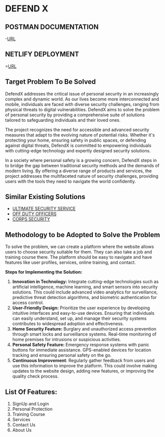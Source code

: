 # DEFEND X

## POSTMAN DOCUMENTATION
-[URL](https://documenter.getpostman.com/view/28159129/2s9YsT78fH)

## NETLIFY DEPLOYMENT
=[URL](https://defend-x-sudheer-bhati.netlify.app/)

## Target Problem To Be Solved
DefendX addresses the critical issue of personal security in an increasingly complex and dynamic world. As our lives become more interconnected and mobile, individuals are faced with diverse security challenges, ranging from physical threats to digital vulnerabilities. DefendX aims to solve the problem of personal security by providing a comprehensive suite of solutions tailored to safeguarding individuals and their loved ones.

The project recognizes the need for accessible and advanced security measures that adapt to the evolving nature of potential risks. Whether it's protecting your home, ensuring safety in public spaces, or defending against digital threats, DefendX is committed to empowering individuals with cutting-edge technology and expertly designed security solutions.

In a society where personal safety is a growing concern, DefendX steps in to bridge the gap between traditional security methods and the demands of modern living. By offering a diverse range of products and services, the project addresses the multifaceted nature of security challenges, providing users with the tools they need to navigate the world confidently.

## Similar Existing Solutions
- [ULTIMATE SECURITY SERVICE](https://ultimatesecurityservices.in/)
- [OFF DUTY OFFICERS](https://offdutyofficers.com/vip-and-personal-security-services/)
- [CORPS SECURITY](https://www.corpssecurity.co.uk/)

## Methodology to be Adopted to Solve the Problem

To solve the problem, we can create a platform where the website allows users to choose security suitable for them. They can also take a job and training course there. The platform should be easy to navigate and have features like user profiles, services, online training, and contact.

**Steps for Implementing the Solution:**
1. **Innovation in Technology:** Integrate cutting-edge technologies such as artificial intelligence, machine learning, and smart sensors into security solutions. This could include advanced video analytics for surveillance, predictive threat detection algorithms, and biometric authentication for access control.
2. **User-Friendly Design:** Prioritize the user experience by developing intuitive interfaces and easy-to-use devices. Ensuring that individuals can easily understand, set up, and manage their security systems contributes to widespread adoption and effectiveness.
3. **Home Security Feature:** Burglary and unauthorized access prevention through smart locks and surveillance systems. Real-time monitoring of home premises for intrusions or suspicious activities.
4. **Personal Safety Feature:** Emergency response systems with panic buttons for immediate assistance. GPS-enabled devices for location tracking and ensuring personal safety on the go.
5. **Continuous Improvement**: Regularly gather feedback from users and use this information to improve the platform. This could involve making updates to the website design, adding new features, or improving the quality check process.

## List Of Features:

1. SignUp and Login
2. Personal Protection
3. Training Course
4. Services
5. Contact Us
6. About Us 




